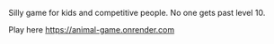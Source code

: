 Silly game for kids and competitive people. No one gets past level 10.

Play here https://animal-game.onrender.com
